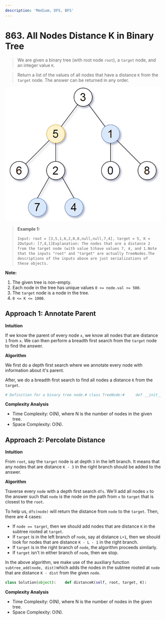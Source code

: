 ```yaml
---
description: 'Medium, DFS, BFS'
---
```


# 863. All Nodes Distance K in Binary Tree

> We are given a binary tree \(with root node `root`\), a `target` node, and an integer value `K`.

> Return a list of the values of all nodes that have a distance `K` from the `target` node.  The answer can be returned in any order.

![](../.gitbook/assets/sketch0.png)

> **Example 1:**
>
> ```text
> Input: root = [3,5,1,6,2,0,8,null,null,7,4], target = 5, K = 2Output: [7,4,1]Explanation: The nodes that are a distance 2 from the target node (with value 5)have values 7, 4, and 1.Note that the inputs "root" and "target" are actually TreeNodes.The descriptions of the inputs above are just serializations of these objects.
> ```

**Note:**

1. The given tree is non-empty.
2. Each node in the tree has unique values `0 <= node.val <= 500`.
3. The `target` node is a node in the tree.
4. `0 <= K <= 1000`.

## **Approach 1: Annotate Parent**

**Intuition**

If we know the parent of every node `x`, we know all nodes that are distance `1` from `x`. We can then perform a breadth first search from the `target` node to find the answer.

**Algorithm**

We first do a depth first search where we annotate every node with information about it's parent.

After, we do a breadth first search to find all nodes a distance `K` from the `target`.

```python
# Definition for a binary tree node.# class TreeNode:#     def __init__(self, x):#         self.val = x#         self.left = None#         self.right = Noneclass Solution:    def distanceK(self, root, target, K):        """        :type root: TreeNode        :type target: TreeNode        :type K: int        :rtype: List[int]        """        # blocker 1 for this problem of how to easily trace back to the parent of the target        def dfs(node, parent = None):            if node:                node.parent = parent                dfs(node.left, node)                dfs(node.right, node)                dfs(root)                queue = collections.deque([(target, 0)])        seen = {target} # it is also tracing back to its parent, then if does not have this set, it will traverse it child again        while queue:            if queue[0][1] == K:                return [node.val for node, d in queue]            node, d = queue.popleft()            for nei in (node.left, node.right, node.parent):                if nei and nei not in seen:                    seen.add(nei)                    queue.append((nei, d + 1))                return []                
```

**Complexity Analysis**

* Time Complexity: O\(N\), where N is the number of nodes in the given tree.
* Space Complexity: O\(N\). 

## **Approach 2: Percolate Distance**

**Intuition**

From `root`, say the `target` node is at depth `3` in the left branch. It means that any nodes that are distance `K - 3` in the right branch should be added to the answer.

**Algorithm**

Traverse every `node` with a depth first search `dfs`. We'll add all nodes `x` to the answer such that `node` is the node on the path from `x` to `target` that is closest to the `root`.

To help us, `dfs(node)` will return the distance from `node` to the `target`. Then, there are 4 cases:

* If `node == target`, then we should add nodes that are distance `K` in the subtree rooted at `target`.
* If `target` is in the left branch of `node`, say at distance `L+1`, then we should look for nodes that are distance `K - L - 1` in the right branch.
* If `target` is in the right branch of `node`, the algorithm proceeds similarly.
* If `target` isn't in either branch of `node`, then we stop.

In the above algorithm, we make use of the auxiliary function `subtree_add(node, dist)`which adds the nodes in the subtree rooted at `node` that are distance `K - dist` from the given `node`.

```python
class Solution(object):    def distanceK(self, root, target, K):        ans = []        # Return distance from node to target if exists, else -1        # Vertex distance: the # of vertices on the path from node to target        def dfs(node):            if not node:                return -1            elif node is target:                subtree_add(node, 0)                return 1            else:                L, R = dfs(node.left), dfs(node.right)                if L != -1:                    if L == K: ans.append(node.val)                    subtree_add(node.right, L + 1)                    return L + 1                elif R != -1:                    if R == K: ans.append(node.val)                    subtree_add(node.left, R + 1)                    return R + 1                else:                    return -1        # Add all nodes 'K - dist' from the node to answer.        def subtree_add(node, dist):            if not node:                return            elif dist == K:                ans.append(node.val)            else:                subtree_add(node.left, dist + 1)                subtree_add(node.right, dist + 1)        dfs(root)        return ans
```

**Complexity Analysis**

* Time Complexity: O\(N\), where N is the number of nodes in the given tree.
* Space Complexity: O\(N\). 

